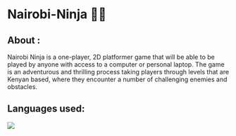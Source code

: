 # Nairobi-Ninja 🥷🏾

## About :
Nairobi Ninja is a one-player, 2D platformer game that will be able to be played by anyone with access to a computer or personal laptop.
The game is an adventurous and thrilling process taking players through levels that are Kenyan based, where they encounter a number of challenging enemies and obstacles.

## Languages used:
<code><img src="https://img.icons8.com/?size=100&id=40669&format=png&color=000000"/></code>
#

